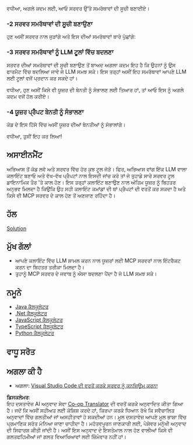 <!--
CO_OP_TRANSLATOR_METADATA:
{
  "original_hash": "bc3ae5af5973160abba9976cb5a4704c",
  "translation_date": "2025-06-13T11:29:38+00:00",
  "source_file": "03-GettingStarted/03-llm-client/README.md",
  "language_code": "pa"
}
-->
ਵਧੀਆ, ਅਗਲੇ ਕਦਮ ਲਈ, ਆਓ ਸਰਵਰ ਉੱਤੇ ਸਮਰੱਥਾਵਾਂ ਦੀ ਸੂਚੀ ਬਣਾਈਏ।

### -2 ਸਰਵਰ ਸਮਰੱਥਾਵਾਂ ਦੀ ਸੂਚੀ ਬਣਾਉਣਾ

ਹੁਣ ਅਸੀਂ ਸਰਵਰ ਨਾਲ ਜੁੜਾਂਗੇ ਅਤੇ ਇਸ ਦੀਆਂ ਸਮਰੱਥਾਵਾਂ ਬਾਰੇ ਪੁੱਛਾਂਗੇ:

### -3 ਸਰਵਰ ਸਮਰੱਥਾਵਾਂ ਨੂੰ LLM ਟੂਲਾਂ ਵਿੱਚ ਬਦਲਣਾ

ਸਰਵਰ ਦੀਆਂ ਸਮਰੱਥਾਵਾਂ ਦੀ ਸੂਚੀ ਬਣਾਉਣ ਤੋਂ ਬਾਅਦ ਅਗਲਾ ਕਦਮ ਇਹ ਹੈ ਕਿ ਉਹਨਾਂ ਨੂੰ ਉਸ ਫਾਰਮੈਟ ਵਿੱਚ ਬਦਲਿਆ ਜਾਵੇ ਜੋ LLM ਸਮਝ ਸਕੇ। ਇਸ ਤਰ੍ਹਾਂ ਅਸੀਂ ਇਹ ਸਮਰੱਥਾਵਾਂ ਆਪਣੇ LLM ਲਈ ਟੂਲਾਂ ਵਜੋਂ ਪ੍ਰਦਾਨ ਕਰ ਸਕਦੇ ਹਾਂ।

ਵਧੀਆ, ਹੁਣ ਅਸੀਂ ਕਿਸੇ ਵੀ ਯੂਜ਼ਰ ਦੀ ਬੇਨਤੀ ਨੂੰ ਸੰਭਾਲਣ ਲਈ ਤਿਆਰ ਹਾਂ, ਤਾਂ ਆਓ ਇਸ ਨੂੰ ਅਗਲੇ ਕਦਮ ਵਜੋਂ ਹੱਲ ਕਰੀਏ।

### -4 ਯੂਜ਼ਰ ਪ੍ਰੋੰਪਟ ਬੇਨਤੀ ਨੂੰ ਸੰਭਾਲਣਾ

ਕੋਡ ਦੇ ਇਸ ਹਿੱਸੇ ਵਿੱਚ ਅਸੀਂ ਯੂਜ਼ਰ ਦੀਆਂ ਬੇਨਤੀਆਂ ਨੂੰ ਸੰਭਾਲਾਂਗੇ।

ਵਧੀਆ, ਤੁਸੀਂ ਇਹ ਕਰ ਲਿਆ!

## ਅਸਾਈਨਮੈਂਟ

ਅਭਿਆਸ ਤੋਂ ਕੋਡ ਲਵੋ ਅਤੇ ਸਰਵਰ ਵਿੱਚ ਹੋਰ ਕੁਝ ਟੂਲ ਜੋੜੋ। ਫਿਰ, ਅਭਿਆਸ ਵਾਂਗ ਇੱਕ LLM ਵਾਲਾ ਕਲਾਇੰਟ ਬਣਾਓ ਅਤੇ ਵੱਖ-ਵੱਖ ਪ੍ਰੋੰਪਟਾਂ ਨਾਲ ਇਸਦੀ ਜਾਂਚ ਕਰੋ ਤਾਂ ਜੋ ਤੁਹਾਡੇ ਸਾਰੇ ਸਰਵਰ ਟੂਲ ਡਾਇਨਾਮਿਕ ਤੌਰ 'ਤੇ ਕਾਲ ਹੋਣ। ਇਸ ਤਰ੍ਹਾਂ ਕਲਾਇੰਟ ਬਣਾਉਣ ਨਾਲ ਅੰਤਿਮ ਯੂਜ਼ਰ ਨੂੰ ਬਿਹਤਰ ਅਨੁਭਵ ਮਿਲਦਾ ਹੈ ਕਿਉਂਕਿ ਉਹ ਸਹੀ ਕਲਾਇੰਟ ਕਮਾਂਡਾਂ ਦੀ ਥਾਂ ਪ੍ਰੋੰਪਟਾਂ ਦੀ ਵਰਤੋਂ ਕਰ ਸਕਦਾ ਹੈ ਅਤੇ ਕਿਸੇ ਵੀ MCP ਸਰਵਰ ਦੇ ਕਾਲ ਹੋਣ ਤੋਂ ਅਣਜਾਣ ਰਹਿੰਦਾ ਹੈ।

## ਹੱਲ

[Solution](/03-GettingStarted/03-llm-client/solution/README.md)

## ਮੁੱਖ ਗੱਲਾਂ

- ਆਪਣੇ ਕਲਾਇੰਟ ਵਿੱਚ LLM ਸ਼ਾਮਲ ਕਰਨ ਨਾਲ ਯੂਜ਼ਰਾਂ ਲਈ MCP ਸਰਵਰਾਂ ਨਾਲ ਇੰਟਰੈਕਟ ਕਰਨ ਦਾ ਬਿਹਤਰ ਤਰੀਕਾ ਮਿਲਦਾ ਹੈ।
- ਤੁਹਾਨੂੰ MCP ਸਰਵਰ ਦੇ ਜਵਾਬ ਨੂੰ ਐਸਾ ਬਦਲਣਾ ਪੈਂਦਾ ਹੈ ਜੋ LLM ਸਮਝ ਸਕੇ।

## ਨਮੂਨੇ

- [Java ਕੈਲਕੂਲੇਟਰ](../samples/java/calculator/README.md)
- [.Net ਕੈਲਕੂਲੇਟਰ](../../../../03-GettingStarted/samples/csharp)
- [JavaScript ਕੈਲਕੂਲੇਟਰ](../samples/javascript/README.md)
- [TypeScript ਕੈਲਕੂਲੇਟਰ](../samples/typescript/README.md)
- [Python ਕੈਲਕੂਲੇਟਰ](../../../../03-GettingStarted/samples/python)

## ਵਾਧੂ ਸਰੋਤ

## ਅਗਲਾ ਕੀ ਹੈ

- ਅਗਲਾ: [Visual Studio Code ਦੀ ਵਰਤੋਂ ਕਰਕੇ ਸਰਵਰ ਨੂੰ ਕਨਜ਼ਿਊਮ ਕਰਨਾ](/03-GettingStarted/04-vscode/README.md)

**ਡਿਸਕਲੇਮਰ**:  
ਇਹ ਦਸਤਾਵੇਜ਼ AI ਅਨੁਵਾਦ ਸੇਵਾ [Co-op Translator](https://github.com/Azure/co-op-translator) ਦੀ ਵਰਤੋਂ ਕਰਕੇ ਅਨੁਵਾਦਿਤ ਕੀਤਾ ਗਿਆ ਹੈ। ਜਦੋਂ ਕਿ ਅਸੀਂ ਸਹੀਅਤ ਲਈ ਕੋਸ਼ਿਸ਼ ਕਰਦੇ ਹਾਂ, ਕਿਰਪਾ ਕਰਕੇ ਧਿਆਨ ਰੱਖੋ ਕਿ ਸਵੈਚਾਲਿਤ ਅਨੁਵਾਦਾਂ ਵਿੱਚ ਗਲਤੀਆਂ ਜਾਂ ਅਸਹੀਤਾਵਾਂ ਹੋ ਸਕਦੀਆਂ ਹਨ। ਮੂਲ ਦਸਤਾਵੇਜ਼ ਆਪਣੇ ਮੂਲ ਭਾਸ਼ਾ ਵਿੱਚ ਪ੍ਰਮਾਣਿਕ ਸਰੋਤ ਮੰਨਿਆ ਜਾਣਾ ਚਾਹੀਦਾ ਹੈ। ਮਹੱਤਵਪੂਰਨ ਜਾਣਕਾਰੀ ਲਈ, ਪੇਸ਼ੇਵਰ ਮਨੁੱਖੀ ਅਨੁਵਾਦ ਦੀ ਸਿਫਾਰਸ਼ ਕੀਤੀ ਜਾਂਦੀ ਹੈ। ਅਸੀਂ ਇਸ ਅਨੁਵਾਦ ਦੇ ਇਸਤੇਮਾਲ ਨਾਲ ਹੋਣ ਵਾਲੀਆਂ ਕਿਸੇ ਵੀ ਗਲਤਫਹਿਮੀਆਂ ਜਾਂ ਗਲਤ ਵਿਆਖਿਆਵਾਂ ਲਈ ਜ਼ਿੰਮੇਵਾਰ ਨਹੀਂ ਹਾਂ।